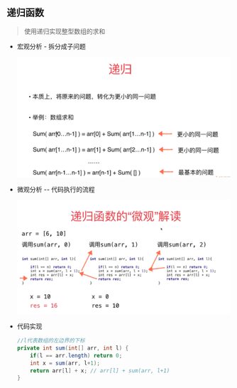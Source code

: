 ## 递归函数

> 使用递归实现整型数组的求和

+ 宏观分析 - 拆分成子问题 

  ![宏观分析](imgs/dg-1.png)

+ 微观分析 -- 代码执行的流程

  ![运行流程](imgs/dg-2.png)

+ 代码实现

  ~~~java
  //l代表数组的左边界的下标
  private int sum(int[] arr, int l) {
      if(l == arr.length) return 0;
      int x = sum(arr, l+1);
      return arr[l] + x; // arr[l] + sum(arr, l+1)
  }
  ~~~